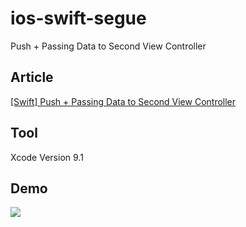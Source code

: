 # ios-swift-segue
Push + Passing Data to Second View Controller

## Article
[[Swift] Push + Passing Data to Second View Controller](https://medium.com/@p.tayathorn/swift-push-passing-data-to-second-view-controller-c07110974c60)

## Tool
Xcode Version 9.1


## Demo
![](https://cdn-images-1.medium.com/max/1600/1*BYkL7OFytrUH6rbi5Wz4Bw.gif)

